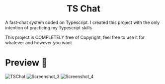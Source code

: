 <h1 align="center">TS Chat</h1>

A fast-chat system coded on Typescript.
I created this project with the only intention of practicing my Typescript skills

This project is COMPLETELY free of Copyright, feel free to use it for whatever and however you want

# Preview 📸
![TSChat](https://user-images.githubusercontent.com/59806140/170883661-9aed4f7e-8d70-4f0e-841d-b1843c6d6396.png)
![Screenshot_3](https://user-images.githubusercontent.com/59806140/170883668-8763b7eb-38f9-414f-bd9f-039ae0e21069.png)
![Screenshot_4](https://user-images.githubusercontent.com/59806140/170883670-0cf07a2c-89fd-4e4c-b1ba-3578aeeab01e.png)
